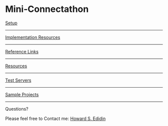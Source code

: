 Mini-Connectathon
=================

[Setup](https://github.com/HowardEdidin/Mini-Connectathon/blob/master/Setup.md)


----------


[Implementation Resources ](https://github.com/HowardEdidin/Mini-Connectathon/blob/master/Implementation-Resources.md)


----------


[Reference Links](https://github.com/HowardEdidin/Mini-Connectathon/blob/master/Reference-links.md)


----------



[Resources](https://github.com/HowardEdidin/Mini-Connectathon/blob/master/Resources.md)


----------


[Test Servers ](https://github.com/HowardEdidin/Mini-Connectathon/blob/master/Test-Servers.md)


----------


[Sample Projects](https://github.com/HowardEdidin/Mini-Connectathon/blob/master/Sample-Projects.md)


----------

Questions?

Please feel free to Contact me: 
[Howard S. Edidin](mailto:hedidin@edidngroup.net)

